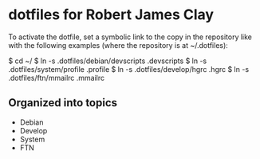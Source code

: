 dotfiles for Robert James Clay
==============================

  To activate the dotfile, set a symbolic link to the copy in the repository
  like with the following examples (where the repository is at ~/.dotfiles):

$ cd ~/
$ ln -s  .dotfiles/debian/devscripts .devscripts
$ ln -s  .dotfiles/system/profile .profile
$ ln -s  .dotfiles/develop/hgrc .hgrc
$ ln -s  .dotfiles/ftn/mmailrc .mmailrc


Organized into topics
---------------------

* Debian
* Develop
* System
* FTN







